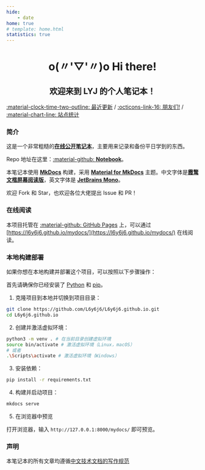 ```yaml
---
hide:
    - date
home: true
# template: home.html
statistics: true
---
```


<h1 align="center"><strong>o(〃'▽'〃)o Hi there!</strong></h1>

<h2 align="center">欢迎来到 LYJ 的个人笔记本！</h2>

<!-- [:octicons-info-16: 关于我](about/) /  -->
[:material-clock-time-two-outline: 最近更新](changelog.html) /
[:octicons-link-16: 朋友们!](links.html) /
[:material-chart-line: 站点统计](javascript:toggle_statistics();)

### 简介

这是一个非常粗糙的[**在线公开笔记本**](https://l6y6j6.github.io/mydocs/)，主要用来记录和备份平日学到的东西。

Repo 地址在这里：[:material-github: **Notebook**](https://github.com/L6y6j6/L6y6j6.github.io)。

本笔记本使用 [**MkDocs**](https://www.mkdocs.org/) 构建，采用 [**Material for MkDocs**](https://squidfunk.github.io/mkdocs-material/) 主题。中文字体是[**霞鹜文楷屏幕阅读版**](https://github.com/lxgw/LxgwWenKai-Screen)，英文字体是 [**JetBrains Mono**](https://www.jetbrains.com/lp/mono/)。

欢迎 Fork 和 Star，也欢迎各位大佬提出 Issue 和 PR！

### 在线阅读

本项目托管在 [:material-github: GitHub Pages](https://pages.github.com/) 上，可以通过 [https://l6y6j6.github.io/mydocs/](https://l6y6j6.github.io/mydocs/) 在线阅读。

### 本地构建部署

如果你想在本地构建并部署这个项目，可以按照以下步骤操作：

首先请确保你已经安装了 [Python](https://www.python.org/) 和 [pip](https://pypi.org/project/pip/)。

1. 克隆项目到本地并切换到项目目录：

```bash linenums="1"
git clone https://github.com/L6y6j6/L6y6j6.github.io.git
cd L6y6j6.github.io
```

2. 创建并激活虚拟环境：

```bash linenums="1"
python3 -m venv . # 在当前目录创建虚拟环境
source bin/activate # 激活虚拟环境（Linux，macOS）
# 或者
.\Scripts\activate # 激活虚拟环境（Windows）
```

3. 安装依赖：

```bash linenums="1"
pip install -r requirements.txt
```

4. 构建并启动项目：

```bash linenums="1"
mkdocs serve
```

5. 在浏览器中预览

打开浏览器，输入 `http://127.0.0.1:8000/mydocs/` 即可预览。

### 声明

本笔记本的所有文章均遵循[中文技术文档的写作规范](https://github.com/ruanyf/document-style-guide)



<script src="//code.tidio.co/xefr3grwhqwg4tvvgzltacejrdxonb5n.js" async></script>



<div id="statistics" markdown="1" class="card" style="width: 27em; border-color: transparent; opacity: 0; font-size: 75%">
<div style="padding-left: 1em;" markdown="1">
页面总数：{{pages}}  
总字数：{{words}}  
代码块行数：{{codes}}  
网站运行时间：<span id="web-time"></span>
</div>
</div>


<script>
function updateTime() {
    var date = new Date();
    var now = date.getTime();
    var startDate = new Date("2024/07/07 12:45:00");
    var start = startDate.getTime();
    var diff = now - start;
    var y, d, h, m;
    y = Math.floor(diff / (365 * 24 * 3600 * 1000));
    diff -= y * 365 * 24 * 3600 * 1000;
    d = Math.floor(diff / (24 * 3600 * 1000));
    h = Math.floor(diff / (3600 * 1000) % 24);
    m = Math.floor(diff / (60 * 1000) % 60);
    if (y == 0) {
        document.getElementById("web-time").innerHTML = d + "<span class=\"heti-spacing\"> </span>天<span class=\"heti-spacing\"> </span>" + h + "<span class=\"heti-spacing\"> </span>小时<span class=\"heti-spacing\"> </span>" + m + "<span class=\"heti-spacing\"> </span>分钟";
    } else {
        document.getElementById("web-time").innerHTML = y + "<span class=\"heti-spacing\"> </span>年<span class=\"heti-spacing\"> </span>" + d + "<span class=\"heti-spacing\"> </span>天<span class=\"heti-spacing\"> </span>" + h + "<span class=\"heti-spacing\"> </span>小时<span class=\"heti-spacing\"> </span>" + m + "<span class=\"heti-spacing\"> </span>分钟";
    }
    setTimeout(updateTime, 1000 * 60);
}
updateTime();
function toggle_statistics() {
    var statistics = document.getElementById("statistics");
    if (statistics.style.opacity == 0) {
        statistics.style.opacity = 1;
    } else {
        statistics.style.opacity = 0;
    }
}
</script>